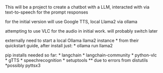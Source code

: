 This will be a project to create a chatbot with a LLM, interacted with via text-to-speech for the prompt responses

for the initial version will use Google TTS, local Llama2 via ollama

attempting to use VLC for the audio in initial work. will probably switch later


externally need to start a local Ollama llama2 instance
    * from their quickstart guide, after install just:
    * ollama run llama2 

pip installs needed so far:
    * langchain
    * langchain-community
    * python-vlc
    * gTTS
    * speechrecognition
    * setuptools
        ** due to errors from distutils
    *possibly pyttsx3